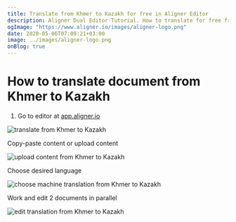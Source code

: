 ```yaml
---
title: Translate from Khmer to Kazakh for free in Aligner Editor
description: Aligner Dual Editor Tutorial. How to translate for free from Khmer to Kazakh. Aligner is multilingual document management platform. 
ogImage: "https://www.aligner.io/images/aligner-logo.png"
date: 2020-05-06T07:09:21+03:00
image: ../images/aligner-logo.png
onBlog: true
---
```


# How to translate document from Khmer to Kazakh

1. Go to editor at [app.aligner.io](https://app.aligner.io "Aligner App web page")

![translate from Khmer to Kazakh](../aligner-blank-editor.png "translate from Khmer to Kazakh")

Copy-paste content or upload content

![upload content from Khmer to Kazakh](../aligner-uploaded-document.png "upload content from Khmer to Kazakh")

Choose desired language

![choose machine translation from Khmer to Kazakh](../aligner-language-dropdown.png "choose machine translation from Khmer to Kazakh")

Work and edit 2 documents in parallel

![edit translation from Khmer to Kazakh](../aligner-double-sitded-editor.png "edit translation from Khmer to Kazakh")


